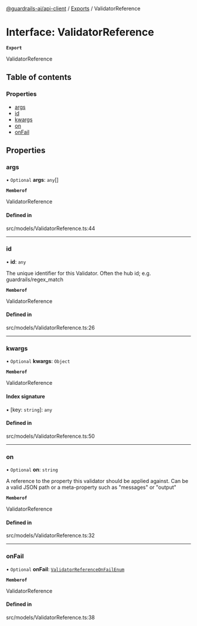 [@guardrails-ai/api-client](../README.md) / [Exports](../modules.md) / ValidatorReference

# Interface: ValidatorReference

**`Export`**

ValidatorReference

## Table of contents

### Properties

- [args](ValidatorReference.md#args)
- [id](ValidatorReference.md#id)
- [kwargs](ValidatorReference.md#kwargs)
- [on](ValidatorReference.md#on)
- [onFail](ValidatorReference.md#onfail)

## Properties

### args

• `Optional` **args**: `any`[]

**`Memberof`**

ValidatorReference

#### Defined in

src/models/ValidatorReference.ts:44

___

### id

• **id**: `any`

The unique identifier for this Validator.  Often the hub id; e.g. guardrails/regex_match

**`Memberof`**

ValidatorReference

#### Defined in

src/models/ValidatorReference.ts:26

___

### kwargs

• `Optional` **kwargs**: `Object`

**`Memberof`**

ValidatorReference

#### Index signature

▪ [key: `string`]: `any`

#### Defined in

src/models/ValidatorReference.ts:50

___

### on

• `Optional` **on**: `string`

A reference to the property this validator should be applied against.  Can be a valid JSON path or a meta-property such as "messages" or "output"

**`Memberof`**

ValidatorReference

#### Defined in

src/models/ValidatorReference.ts:32

___

### onFail

• `Optional` **onFail**: [`ValidatorReferenceOnFailEnum`](../modules.md#validatorreferenceonfailenum)

**`Memberof`**

ValidatorReference

#### Defined in

src/models/ValidatorReference.ts:38

